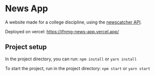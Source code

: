 # News App

A website made for a college discipline, using the [newscatcher API](https://newscatcherapi.com/).

Deployed on vercel: https://ifnmg-news-app.vercel.app/

## Project setup

In the project directory, you can run:
`npm install` or `yarn install`

To start the project, run in the project directory:
 `npm start` or `yarn start`
